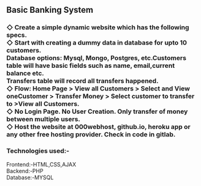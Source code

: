 <h2>Basic Banking System </h2>

<h3>
◇ Create a simple dynamic website which has the following specs. <br>
◇ Start with creating a dummy data in database for upto 10 customers.<br>
  Database options: Mysql, Mongo, Postgres, etc.Customers table will have basic fields such as name, email,current balance etc.<br>
  Transfers table will record all transfers happened.<br>
◇ Flow: Home Page > View all Customers > Select and View oneCustomer > Transfer Money > Select customer to transfer to >View all Customers.<br>
◇ No Login Page. No User Creation. Only transfer of money between multiple users.<br>
◇ Host the website at 000webhost, github.io, heroku app or any other free hosting provider. Check in code in gitlab. <br>
</h3>

<h3>Technologies used:- </h3> 
<p>
  Frontend:-HTML,CSS,AJAX <br>
  Backend:-PHP <br>
  Database:-MYSQL <br>
</p>

